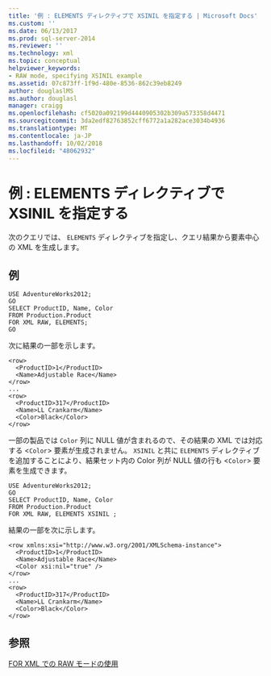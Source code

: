 ```yaml
---
title: '例 : ELEMENTS ディレクティブで XSINIL を指定する | Microsoft Docs'
ms.custom: ''
ms.date: 06/13/2017
ms.prod: sql-server-2014
ms.reviewer: ''
ms.technology: xml
ms.topic: conceptual
helpviewer_keywords:
- RAW mode, specifying XSINIL example
ms.assetid: 07c873ff-1f9d-480e-8536-862c39eb8249
author: douglaslMS
ms.author: douglasl
manager: craigg
ms.openlocfilehash: cf5020a092199d4440905302b309a573358d4471
ms.sourcegitcommit: 3da2edf82763852cff6772a1a282ace3034b4936
ms.translationtype: MT
ms.contentlocale: ja-JP
ms.lasthandoff: 10/02/2018
ms.locfileid: "48062932"
---
```

# <a name="example-specifying-xsinil-with-the-elements-directive"></a>例 : ELEMENTS ディレクティブで XSINIL を指定する
  次のクエリでは、 `ELEMENTS` ディレクティブを指定し、クエリ結果から要素中心の XML を生成します。  
  
## <a name="example"></a>例  
  
```  
USE AdventureWorks2012;  
GO  
SELECT ProductID, Name, Color  
FROM Production.Product  
FOR XML RAW, ELEMENTS;  
GO  
```  
  
 次に結果の一部を示します。  
  
```  
<row>  
  <ProductID>1</ProductID>  
  <Name>Adjustable Race</Name>  
</row>  
...  
<row>  
  <ProductID>317</ProductID>  
  <Name>LL Crankarm</Name>  
  <Color>Black</Color>  
</row>  
```  
  
 一部の製品では `Color` 列に NULL 値が含まれるので、その結果の XML では対応する <`Color`> 要素が生成されません。 `XSINIL` と共に `ELEMENTS` ディレクティブを追加することにより、結果セット内の Color 列が NULL 値の行も <`Color`> 要素を生成できます。  
  
```  
USE AdventureWorks2012;  
GO  
SELECT ProductID, Name, Color  
FROM Production.Product  
FOR XML RAW, ELEMENTS XSINIL ;  
```  
  
 結果の一部を次に示します。  
  
```  
<row xmlns:xsi="http://www.w3.org/2001/XMLSchema-instance">  
  <ProductID>1</ProductID>  
  <Name>Adjustable Race</Name>  
  <Color xsi:nil="true" />  
</row>  
...  
<row>  
  <ProductID>317</ProductID>  
  <Name>LL Crankarm</Name>  
  <Color>Black</Color>  
</row>  
```  
  
## <a name="see-also"></a>参照  
 [FOR XML での RAW モードの使用](use-raw-mode-with-for-xml.md)  
  
  
